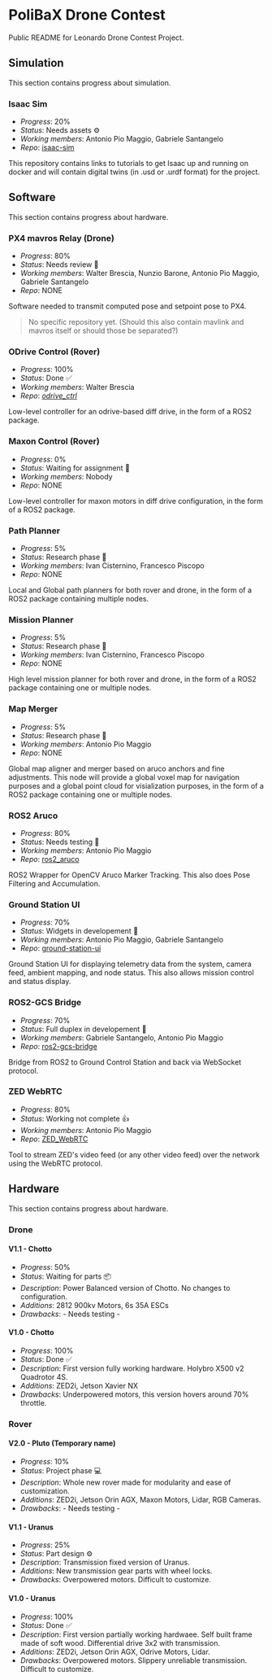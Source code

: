# PoliBaX Drone Contest

Public README for Leonardo Drone Contest Project.

## Simulation
This section contains progress about simulation.

### Isaac Sim
- *Progress*: 20%
- *Status*: Needs assets ⚙️
- *Working members*: Antonio Pio Maggio, Gabriele Santangelo
- *Repo*: [isaac-sim](https://github.com/PolibaX/isaac-sim)

This repository contains links to tutorials to get Isaac up and running on docker and will contain digital twins (in .usd or .urdf format) for the project.

## Software
This section contains progress about hardware.

### PX4 mavros Relay (Drone)
- *Progress*: 80%
- *Status*: Needs review 📄
- *Working members*: Walter Brescia, Nunzio Barone, Antonio Pio Maggio, Gabriele Santangelo
- *Repo*: NONE

Software needed to transmit computed pose and setpoint pose to PX4.

> No specific repository yet.
> (Should this also contain mavlink and mavros itself or should those be separated?)

### ODrive Control (Rover)
- *Progress*: 100%
- *Status*: Done ✅
- *Working members*: Walter Brescia
- *Repo*: [*odrive_ctrl*](https://github.com/PolibaX/odrive_ctrl)

Low-level controller for an odrive-based diff drive, in the form of a ROS2 package.

### Maxon Control (Rover)
- *Progress*: 0%
- *Status*: Waiting for assignment 🔎
- *Working members*: Nobody
- *Repo*: NONE

Low-level controller for maxon motors in diff drive configuration, in the form of a ROS2 package.

### Path Planner
- *Progress*: 5%
- *Status*: Research phase 📖
- *Working members*: Ivan Cisternino, Francesco Piscopo
- *Repo*: NONE

Local and Global path planners for both rover and drone, in the form of a ROS2 package containing multiple nodes.

### Mission Planner
- *Progress*: 5%
- *Status*: Research phase 📖
- *Working members*: Ivan Cisternino, Francesco Piscopo
- *Repo*: NONE

High level mission planner for both rover and drone, in the form of a ROS2 package containing one or multiple nodes.

### Map Merger
- *Progress*: 5%
- *Status*: Research phase 📖
- *Working members*: Antonio Pio Maggio
- *Repo*: NONE

Global map aligner and merger based on aruco anchors and fine adjustments. This node will provide
a global voxel map for navigation purposes and a global point cloud for visialization purposes,
in the form of a ROS2 package containing one or multiple nodes.

### ROS2 Aruco
- *Progress*: 80%
- *Status*: Needs testing 🧪
- *Working members*: Antonio Pio Maggio
- *Repo*: [ros2_aruco](https://github.com/PolibaX/ros2_aruco)

ROS2 Wrapper for OpenCV Aruco Marker Tracking. This also does Pose Filtering and Accumulation.

### Ground Station UI
- *Progress*: 70%
- *Status*: Widgets in developement 🚧
- *Working members*: Antonio Pio Maggio, Gabriele Santangelo
- *Repo*: [ground-station-ui](https://github.com/PolibaX/ground-station-ui)

Ground Station UI for displaying telemetry data from the system, camera feed, ambient mapping, and node status.
This also allows mission control and status display.

### ROS2-GCS Bridge
- *Progress*: 70%
- *Status*: Full duplex in developement 🚧
- *Working members*: Gabriele Santangelo, Antonio Pio Maggio
- *Repo*: [ros2-gcs-bridge](https://github.com/PolibaX/ros2-gcs-bridge)

Bridge from ROS2 to Ground Control Station and back via WebSocket protocol.

### ZED WebRTC
- *Progress*: 80%
- *Status*: Working not complete 👍
- *Working members*: Antonio Pio Maggio
- *Repo*: [ZED_WebRTC](https://github.com/PolibaX/ZED_WebRTC)

Tool to stream ZED's video feed (or any other video feed) over the network using the WebRTC protocol.

## Hardware
This section contains progress about hardware.

### Drone

#### V1.1 - Chotto
- *Progress*: 50%
- *Status*: Waiting for parts 📦
- *Description*: Power Balanced version of Chotto. No changes to configuration.
- *Additions*: 2812 900kv Motors, 6s 35A ESCs
- *Drawbacks*: - Needs testing -

#### V1.0 - Chotto
- *Progress*: 100%
- *Status*: Done ✅
- *Description*: First version fully working hardware. Holybro X500 v2 Quadrotor 4S.
- *Additions*: ZED2i, Jetson Xavier NX
- *Drawbacks*: Underpowered motors, this version hovers around 70% throttle.

### Rover

#### V2.0 - Pluto (Temporary name)
- *Progress*: 10%
- *Status*: Project phase 💻
- *Description*: Whole new rover made for modularity and ease of customization.
- *Additions*: ZED2i, Jetson Orin AGX, Maxon Motors, Lidar, RGB Cameras.
- *Drawbacks*: - Needs testing -

#### V1.1 - Uranus
- *Progress*: 25%
- *Status*: Part design ⚙️
- *Description*: Transmission fixed version of Uranus.
- *Additions*: New transmission gear parts with wheel locks.
- *Drawbacks*: Overpowered motors. Difficult to customize.

#### V1.0 - Uranus
- *Progress*: 100%
- *Status*: Done ✅
- *Description*: First version partially working hardwaee. Self built frame made of soft wood. Differential drive 3x2 with transmission.
- *Additions*: ZED2i, Jetson Orin AGX, Odrive Motors, Lidar.
- *Drawbacks*: Overpowered motors. Slippery unreliable transmission. Difficult to customize.
